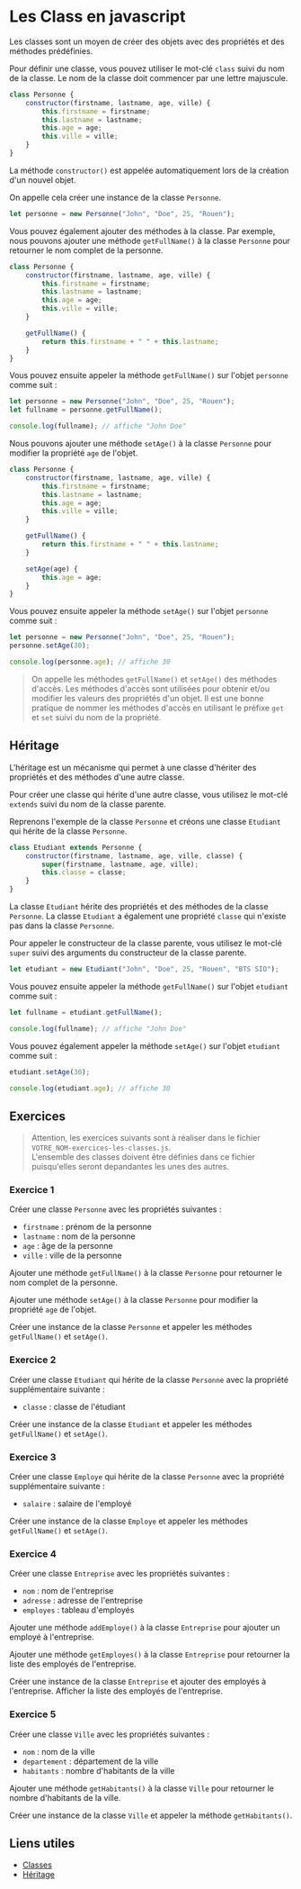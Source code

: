 # Les Class en javascript

Les classes sont un moyen de créer des objets avec des propriétés et des méthodes prédéfinies.

Pour définir une classe, vous pouvez utiliser le mot-clé `class` suivi du nom de la classe. Le nom de la classe doit commencer par une lettre majuscule.

```javascript
class Personne {
    constructor(firstname, lastname, age, ville) {
        this.firstname = firstname;
        this.lastname = lastname;
        this.age = age;
        this.ville = ville;
    }
}
```

La méthode `constructor()` est appelée automatiquement lors de la création d'un nouvel objet.

On appelle cela créer une instance de la classe `Personne`.

```javascript
let personne = new Personne("John", "Doe", 25, "Rouen");
```

Vous pouvez également ajouter des méthodes à la classe. Par exemple, nous pouvons ajouter une méthode `getFullName()` à la classe `Personne` pour retourner le nom complet de la personne.

```javascript
class Personne {
    constructor(firstname, lastname, age, ville) {
        this.firstname = firstname;
        this.lastname = lastname;
        this.age = age;
        this.ville = ville;
    }

    getFullName() {
        return this.firstname + " " + this.lastname;
    }
}
```

Vous pouvez ensuite appeler la méthode `getFullName()` sur l'objet `personne` comme suit :

```javascript
let personne = new Personne("John", "Doe", 25, "Rouen");
let fullname = personne.getFullName();

console.log(fullname); // affiche "John Doe"
```

Nous pouvons ajouter une méthode `setAge()` à la classe `Personne` pour modifier la propriété `age` de l'objet.

```javascript
class Personne {
    constructor(firstname, lastname, age, ville) {
        this.firstname = firstname;
        this.lastname = lastname;
        this.age = age;
        this.ville = ville;
    }

    getFullName() {
        return this.firstname + " " + this.lastname;
    }

    setAge(age) {
        this.age = age;
    }
}
```

Vous pouvez ensuite appeler la méthode `setAge()` sur l'objet `personne` comme suit :

```javascript
let personne = new Personne("John", "Doe", 25, "Rouen");
personne.setAge(30);

console.log(personne.age); // affiche 30
```

> On appelle les méthodes `getFullName()` et `setAge()` des méthodes d'accès. Les méthodes d'accès sont utilisées pour obtenir et/ou modifier les valeurs des propriétés d'un objet. Il est une bonne pratique de nommer les méthodes d'accès en utilisant le préfixe `get` et `set` suivi du nom de la propriété.

## Héritage

L'héritage est un mécanisme qui permet à une classe d'hériter des propriétés et des méthodes d'une autre classe.

Pour créer une classe qui hérite d'une autre classe, vous utilisez le mot-clé `extends` suivi du nom de la classe parente.

Reprenons l'exemple de la classe `Personne` et créons une classe `Etudiant` qui hérite de la classe `Personne`.

```javascript
class Etudiant extends Personne {
    constructor(firstname, lastname, age, ville, classe) {
        super(firstname, lastname, age, ville);
        this.classe = classe;
    }
}
```

La classe `Etudiant` hérite des propriétés et des méthodes de la classe `Personne`. La classe `Etudiant` a également une propriété `classe` qui n'existe pas dans la classe `Personne`.

Pour appeler le constructeur de la classe parente, vous utilisez le mot-clé `super` suivi des arguments du constructeur de la classe parente.

```javascript
let etudiant = new Etudiant("John", "Doe", 25, "Rouen", "BTS SIO");
```

Vous pouvez ensuite appeler la méthode `getFullName()` sur l'objet `etudiant` comme suit :

```javascript
let fullname = etudiant.getFullName();

console.log(fullname); // affiche "John Doe"
```

Vous pouvez également appeler la méthode `setAge()` sur l'objet `etudiant` comme suit :

```javascript
etudiant.setAge(30);

console.log(etudiant.age); // affiche 30
```

## Exercices

> Attention, les exercices suivants sont à réaliser dans le fichier `VOTRE_NOM-exercices-les-classes.js`.  
> L'ensemble des classes doivent être définies dans ce fichier puisqu'elles seront depandantes les unes des autres.

### Exercice 1

Créer une classe `Personne` avec les propriétés suivantes :

- `firstname` : prénom de la personne
- `lastname` : nom de la personne
- `age` : âge de la personne
- `ville` : ville de la personne

Ajouter une méthode `getFullName()` à la classe `Personne` pour retourner le nom complet de la personne.

Ajouter une méthode `setAge()` à la classe `Personne` pour modifier la propriété `age` de l'objet.

Créer une instance de la classe `Personne` et appeler les méthodes `getFullName()` et `setAge()`.

### Exercice 2

Créer une classe `Etudiant` qui hérite de la classe `Personne` avec la propriété supplémentaire suivante :

- `classe` : classe de l'étudiant

Créer une instance de la classe `Etudiant` et appeler les méthodes `getFullName()` et `setAge()`.

### Exercice 3

Créer une classe `Employe` qui hérite de la classe `Personne` avec la propriété supplémentaire suivante :

- `salaire` : salaire de l'employé

Créer une instance de la classe `Employe` et appeler les méthodes `getFullName()` et `setAge()`.

### Exercice 4

Créer une classe `Entreprise` avec les propriétés suivantes :

- `nom` : nom de l'entreprise
- `adresse` : adresse de l'entreprise
- `employes` : tableau d'employés

Ajouter une méthode `addEmploye()` à la classe `Entreprise` pour ajouter un employé à l'entreprise.

Ajouter une méthode `getEmployes()` à la classe `Entreprise` pour retourner la liste des employés de l'entreprise.

Créer une instance de la classe `Entreprise` et ajouter des employés à l'entreprise. Afficher la liste des employés de l'entreprise.

### Exercice 5

Créer une classe `Ville` avec les propriétés suivantes :

- `nom` : nom de la ville
- `departement` : département de la ville
- `habitants` : nombre d'habitants de la ville

Ajouter une méthode `getHabitants()` à la classe `Ville` pour retourner le nombre d'habitants de la ville.

Créer une instance de la classe `Ville` et appeler la méthode `getHabitants()`.

## Liens utiles

- [Classes](https://developer.mozilla.org/fr/docs/Web/JavaScript/Reference/Classes)
- [Héritage](https://developer.mozilla.org/fr/docs/Web/JavaScript/Reference/Classes/extends)
